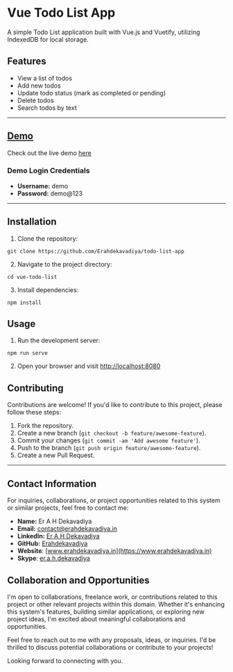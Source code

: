 # Vue Todo List App

A simple Todo List application built with Vue.js and Vuetify, utilizing IndexedDB for local storage.

## Features

- View a list of todos
- Add new todos
- Update todo status (mark as completed or pending)
- Delete todos
- Search todos by text

---

## [Demo](https://todo-app.erahdekavadiya.in/)

Check out the live demo [here](https://todo-app.erahdekavadiya.in/)

### Demo Login Credentials

- **Username:** demo
- **Password:** demo@123

---

## Installation

1. Clone the repository:
```
git clone https://github.com/Erahdekavadiya/todo-list-app
```

2. Navigate to the project directory:
```
cd vue-todo-list
```

3. Install dependencies:
```
npm install
```

## Usage

1. Run the development server:
```
npm run serve
```
2. Open your browser and visit [http://localhost:8080](http://localhost:8080)

## Contributing

Contributions are welcome! If you'd like to contribute to this project, please follow these steps:

1. Fork the repository.
2. Create a new branch (`git checkout -b feature/awesome-feature`).
3. Commit your changes (`git commit -am 'Add awesome feature'`).
4. Push to the branch (`git push origin feature/awesome-feature`).
5. Create a new Pull Request.

---

## Contact Information

For inquiries, collaborations, or project opportunities related to this system or similar projects, feel free to contact me:

- **Name:** Er A H Dekavadiya
- **Email:** [contact@erahdekavadiya.in](mailto:contact@erahdekavadiya.in)
- **LinkedIn:** [Er A H Dekavadiya](https://www.linkedin.com/in/er-a-h-dekavadiya)
- **GitHub:** [Erahdekavadiya](https://github.com/Erahdekavadiya/)
- **Website**: [www.erahdekavadiya.in](https://www.erahdekavadiya.in)
- **Skype**: [er.a.h.dekavadiya](https://join.skype.com/invite/d6mpdC4E7wmA)

## Collaboration and Opportunities

I'm open to collaborations, freelance work, or contributions related to this project or other relevant projects within this domain. Whether it's enhancing this system's features, building similar applications, or exploring new project ideas, I'm excited about meaningful collaborations and opportunities.

Feel free to reach out to me with any proposals, ideas, or inquiries. I'd be thrilled to discuss potential collaborations or contribute to your projects!

Looking forward to connecting with you.